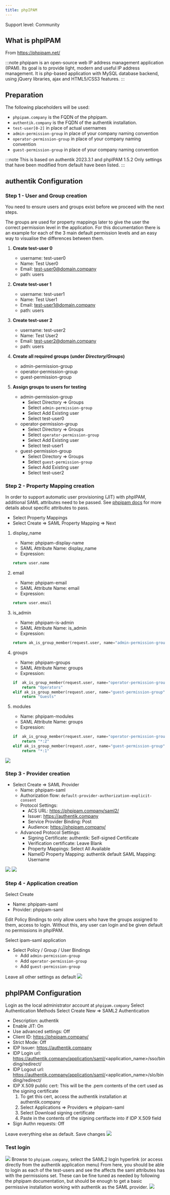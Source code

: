 ```yaml
---
title: phpIPAM
---
```


<span class="badge badge--secondary">Support level: Community</span>

## What is phpIPAM

From https://phpipam.net/

:::note
phpipam is an open-source web IP address management application (IPAM). Its goal is to provide light, modern and useful IP address management. It is php-based application with MySQL database backend, using jQuery libraries, ajax and HTML5/CSS3 features.
:::

## Preparation

The following placeholders will be used:

-   `phpipam.company` is the FQDN of the phpipam.
-   `authentik.company` is the FQDN of the authentik installation.
-   `test-user[0-2]` in place of actual usernames
-   `admin-permission-group` in place of your company naming convention
-   `operator-permission-group` in place of your company naming convention
-   `guest-permission-group` in place of your company naming convention

:::note
This is based on authentik 2023.3.1 and phpIPAM 1.5.2
Only settings that have been modified from default have been listed.
:::

## authentik Configuration

### Step 1 - User and Group creation

You need to ensure users and groups exist before we proceed with the next steps.

The groups are used for property mappings later to give the user the correct permission level in the application. For this documentation there is an example for each of the 3 main default permission levels and an easy way to visualise the differences between them.

1. **Create test-user 0**

    - username: test-user0
    - Name: Test User0
    - Email: test-user0@domain.company
    - path: users

2. **Create test-user 1**

    - username: test-user1
    - Name: Test User1
    - Email: test-user1@domain.company
    - path: users

3. **Create test-user 2**

    - username: test-user2
    - Name: Test User2
    - Email: test-user2@domain.company
    - path: users

4. **Create all required groups (under _Directory/Groups_)**

    - admin-permission-group
    - operator-permission-group
    - guest-permission-group

5. **Assign groups to users for testing**

    - admin-permission-group
        - Select Directory => Groups
        - Select `admin-permission-group`
        - Select Add Existing user
        - Select test-user0
    - operator-permission-group
        - Select Directory => Groups
        - Select `operator-permission-group`
        - Select Add Existing user
        - Select test-user1
    - guest-permission-group
        - Select Directory => Groups
        - Select `guest-permission-group`
        - Select Add Existing user
        - Select test-user2

### Step 2 - Property Mapping creation

In order to support automatic user provisioning (JIT) with phpIPAM, additional SAML attributes need to be passed. See [phpipam docs](https://github.com/phpipam/phpipam/blob/master/doc/Authentication/SAML2.md#automatic-user-jit-provisioning) for more details about specific attributes to pass.

-   Select Property Mappings
-   Select Create => SAML Property Mapping => Next

1. display_name

    - Name: phpipam-display-name
    - SAML Attribute Name: display_name
    - Expression:

    ```python
    return user.name
    ```

2. email

    - Name: phpipam-email
    - SAML Attribute Name: email
    - Expression:

    ```python
    return user.email
    ```

3. is_admin

    - Name: phpipam-is-admin
    - SAML Attribute Name: is_admin
    - Expression:

    ```python
    return ak_is_group_member(request.user, name="admin-permission-group")
    ```

4. groups

    - Name: phpipam-groups
    - SAML Attribute Name: groups
    - Expression:

    ```python
    if  ak_is_group_member(request.user, name="operator-permission-group"):
        return "Operators"
    elif ak_is_group_member(request.user, name="guest-permission-group"):
        return "Guests"
    ```

5. modules
    - Name: phpipam-modules
    - SAML Attribute Name: groups
    - Expression:
    ```python
    if  ak_is_group_member(request.user, name="operator-permission-group"):
        return "*:2"
    elif ak_is_group_member(request.user, name="guest-permission-group"):
        return "*:1"
    ```

![](./phpipam-property-mappings.png)

### Step 3 - Provider creation

-   Select Create => SAML Provider
    -   Name: phpipam-saml
    -   Authorization flow: `default-provider-authorization-explicit-consent`
    -   Protocol Settings:
        -   ACS URL: https://phpipam.company/saml2/
        -   Issuer: https://authentik.company
        -   Service Provider Binding: Post
        -   Audience: https://phpipam.company/
    -   Advanced Protocol Settings:
        -   Signing Certificate: authentik: Self-signed Certificate
        -   Verification certificate: Leave Blank
        -   Property Mappings: Select All Available
        -   NameID Property Mapping: authentik default SAML Mapping: Username

![](./phpipam-saml-provider-protocol-settings.png)
![](./phpipam-saml-advanced-provider-protocol-settings.png)

### Step 4 - Application creation

Select Create

-   Name: phpipam-saml
-   Provider: phpipam-saml

Edit Policy Bindings to only allow users who have the groups assigned to them, access to login. Without this, any user can login and be given default no permissions in phpIPAM.

Select ipam-saml application

-   Select Policy / Group / User Bindings
    -   Add `admin-permission-group`
    -   Add `operator-permission-group`
    -   Add `guest-permission-group`

Leave all other settings as default
![](./ipam-saml-application-bindings.png)

## phpIPAM Configuration

Login as the local administrator account at `phpipam.company`
Select Authentication Methods
Select Create New => SAML2 Authentication

-   Description: authentik
-   Enable JIT: On
-   Use advanced settings: Off
-   Client ID: https://phpipam.company/
-   Strict Mode: Off
-   IDP Issuer: https://authentik.company
-   IDP Login url: https://authentik.company/application/saml/<application_name>/sso/binding/redirect/
-   IDP Logout url: https://authentik.company/application/saml/<application_name>/slo/binding/redirect/
-   IDP X.509 public cert: This will be the .pem contents of the cert used as the signing certificate
    1. To get this cert, access the authentik installation at authentik.company
    2. Select Applications => Providers => phpipam-saml
    3. Select Download signing certificate
    4. Paste in the contents of the signing certifacte into if IDP X.509 field
-   Sign Authn requests: Off

Leave everything else as default. Save changes
![](./phpipam-auth-method-config.png)

### Test login

![](./ipam-saml2-login-location.png)
Browse to `phpipam.company`, select the SAML2 login hyperlink (or access directly from the authentik application menu)
From here, you should be able to login as each of the test-users and see the affects the saml attributes has with the permissions set. These can be fine tuned as needed by following the phpipam documentation, but should be enough to get a basic permissive installation working with authentik as the SAML provider.
![](./phpipam-automatic-user-creation-permissions.png)
